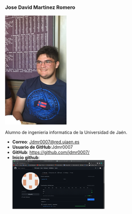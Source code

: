 #
### Jose David Martinez Romero
<img src='/jdmr.png' width='200px'>

Alumno de ingenieria informatica de la Universidad de Jaén.
* **Correo**: Jdmr0007@red.ujaen.es
* **Usuario de GitHub**:Jdmr0007
* **GitHub**: https://github.com/jdmr0007/
* **Inicio github**:<br>
  <img src='/github.png' width='300px'>